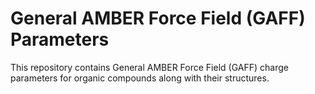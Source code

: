 # General AMBER Force Field (GAFF) Parameters
This repository contains General AMBER Force Field (GAFF) charge parameters for organic compounds along with their structures.
